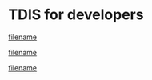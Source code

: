 # TDIS for developers

[filename](contributing.md ':include')

[filename](documentation.md ':include')

[filename](mermaid.md ':include')

